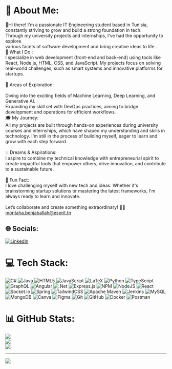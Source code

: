# 💫 About Me:
👋Hi there! I'm a passionate IT Engineering student based in Tunisia,<br> constantly striving to grow and build a strong foundation in tech. <br>Through my university projects and internships, I’ve had the opportunity to explore<br>various facets of software development and bring creative ideas to life .<br>🌟 What I Do :<br>I specialize in web development (front-end and back-end) using tools like React, Node.js, HTML, CSS, and JavaScript. My projects focus on solving real-world challenges, such as smart systems and innovative platforms for startups.<br><br>🚀 Areas of Exploration:<br><br>Diving into the exciting fields of Machine Learning, Deep Learning, and Generative AI.<br>Expanding my skill set with DevOps practices, aiming to bridge development and operations for efficient workflows.<br>🎓 My Journey:<br>All my projects are built through hands-on experiences during university courses and internships, which have shaped my understanding and skills in technology. I'm still in the process of building myself, eager to learn and grow with each step forward.<br><br>💡 Dreams & Aspirations:<br>I aspire to combine my technical knowledge with entrepreneurial spirit to create impactful tools that empower others, drive innovation, and contribute to a sustainable future.<br><br>🌱 Fun Fact:<br>I love challenging myself with new tech and ideas. Whether it's brainstorming startup solutions or mastering the latest frameworks, I'm always ready to learn and innovate.<br><br>Let’s collaborate and create something extraordinary! 🚀✨<br> montaha.benjaballah@esprit.tn<br>


## 🌐 Socials:
[![LinkedIn](https://img.shields.io/badge/LinkedIn-%230077B5.svg?logo=linkedin&logoColor=white)](https://linkedin.com/in/https://www.linkedin.com/in/montaha-jaballah/) 

# 💻 Tech Stack:
![C#](https://img.shields.io/badge/c%23-%23239120.svg?style=for-the-badge&logo=csharp&logoColor=white) ![Java](https://img.shields.io/badge/java-%23ED8B00.svg?style=for-the-badge&logo=openjdk&logoColor=white) ![HTML5](https://img.shields.io/badge/html5-%23E34F26.svg?style=for-the-badge&logo=html5&logoColor=white) ![JavaScript](https://img.shields.io/badge/javascript-%23323330.svg?style=for-the-badge&logo=javascript&logoColor=%23F7DF1E) ![LaTeX](https://img.shields.io/badge/latex-%23008080.svg?style=for-the-badge&logo=latex&logoColor=white) ![Python](https://img.shields.io/badge/python-3670A0?style=for-the-badge&logo=python&logoColor=ffdd54) ![TypeScript](https://img.shields.io/badge/typescript-%23007ACC.svg?style=for-the-badge&logo=typescript&logoColor=white) ![GraphQL](https://img.shields.io/badge/-GraphQL-E10098?style=for-the-badge&logo=graphql&logoColor=white) ![Angular](https://img.shields.io/badge/angular-%23DD0031.svg?style=for-the-badge&logo=angular&logoColor=white) ![.Net](https://img.shields.io/badge/.NET-5C2D91?style=for-the-badge&logo=.net&logoColor=white) ![Express.js](https://img.shields.io/badge/express.js-%23404d59.svg?style=for-the-badge&logo=express&logoColor=%2361DAFB) ![NPM](https://img.shields.io/badge/NPM-%23CB3837.svg?style=for-the-badge&logo=npm&logoColor=white) ![NodeJS](https://img.shields.io/badge/node.js-6DA55F?style=for-the-badge&logo=node.js&logoColor=white) ![React](https://img.shields.io/badge/react-%2320232a.svg?style=for-the-badge&logo=react&logoColor=%2361DAFB) ![Socket.io](https://img.shields.io/badge/Socket.io-black?style=for-the-badge&logo=socket.io&badgeColor=010101) ![Spring](https://img.shields.io/badge/spring-%236DB33F.svg?style=for-the-badge&logo=spring&logoColor=white) ![TailwindCSS](https://img.shields.io/badge/tailwindcss-%2338B2AC.svg?style=for-the-badge&logo=tailwind-css&logoColor=white) ![Apache Maven](https://img.shields.io/badge/Apache%20Maven-C71A36?style=for-the-badge&logo=Apache%20Maven&logoColor=white) ![Jenkins](https://img.shields.io/badge/jenkins-%232C5263.svg?style=for-the-badge&logo=jenkins&logoColor=white) ![MySQL](https://img.shields.io/badge/mysql-4479A1.svg?style=for-the-badge&logo=mysql&logoColor=white) ![MongoDB](https://img.shields.io/badge/MongoDB-%234ea94b.svg?style=for-the-badge&logo=mongodb&logoColor=white) ![Canva](https://img.shields.io/badge/Canva-%2300C4CC.svg?style=for-the-badge&logo=Canva&logoColor=white) ![Figma](https://img.shields.io/badge/figma-%23F24E1E.svg?style=for-the-badge&logo=figma&logoColor=white) ![Git](https://img.shields.io/badge/git-%23F05033.svg?style=for-the-badge&logo=git&logoColor=white) ![GitHub](https://img.shields.io/badge/github-%23121011.svg?style=for-the-badge&logo=github&logoColor=white) ![Docker](https://img.shields.io/badge/docker-%230db7ed.svg?style=for-the-badge&logo=docker&logoColor=white) ![Postman](https://img.shields.io/badge/Postman-FF6C37?style=for-the-badge&logo=postman&logoColor=white)
# 📊 GitHub Stats:
![](https://github-readme-stats.vercel.app/api?username=MontahaJaballah&theme=dark&hide_border=false&include_all_commits=false&count_private=false)<br/>
![](https://github-readme-streak-stats.herokuapp.com/?user=MontahaJaballah&theme=dark&hide_border=false)<br/>
![](https://github-readme-stats.vercel.app/api/top-langs/?username=MontahaJaballah&theme=dark&hide_border=false&include_all_commits=false&count_private=false&layout=compact)

---
[![](https://visitcount.itsvg.in/api?id=MontahaJaballah&icon=0&color=10)](https://visitcount.itsvg.in)

<!-- Proudly created with GPRM ( https://gprm.itsvg.in ) -->
